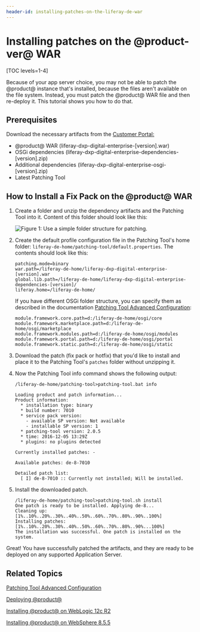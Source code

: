 ```yaml
---
header-id: installing-patches-on-the-liferay-de-war
---
```


# Installing patches on the @product-ver@ WAR

[TOC levels=1-4]

Because of your app server choice, you may not be able to patch the @product@
instance that's installed, because the files aren't available on the file
system. Instead, you must patch the @product@ WAR file and then re-deploy it.
This tutorial shows you how to do that. 

## Prerequisites

Download the necessary artifacts from the 
[Customer Portal:](https://web.liferay.com/group/customer/dxp/downloads/digital-enterprise)

- @product@ WAR (liferay-dxp-digital-enterprise-[version].war)
- OSGi dependencies (liferay-dxp-digital-enterprise-dependencies-[version].zip)
- Additional dependencies (liferay-dxp-digital-enterprise-osgi-[version].zip)
- Latest Patching Tool

## How to Install a Fix Pack on the @product@ WAR

1.  Create a folder and unzip the dependency artifacts and the Patching Tool
    into it. Content of this folder should look like this:	

    ![Figure 1: Use a simple folder structure for patching.](../../../../images-dxp/patch-war-file-folder-structure.png)

2.  Create the default profile configuration file in the Patching Tool's home
    folder: `liferay-de-home/patching-tool/default.properties`. The contents
    should look like this: 
	
        patching.mode=binary
        war.path=/liferay-de-home/liferay-dxp-digital-enterprise-[version].war
        global.lib.path=/liferay-de-home/liferay-dxp-digital-enterprise-dependencies-[version]/
        liferay.home=/liferay-de-home/

    If you have different OSGi folder structure, you can specify them as
    described in the documentation [Patching Tool Advanced
    Configuration](https://customer.liferay.com/documentation/7.0/deploy/-/official_documentation/deployment/patching-tool-advanced-configuration): 
	
        module.framework.core.path=d:/liferay-de-home/osgi/core
        module.framework.marketplace.path=d:/liferay-de-home/osgi/marketplace
        module.framework.modules.path=d:/liferay-de-home/osgi/modules
        module.framework.portal.path=d:/liferay-de-home/osgi/portal
        module.framework.static.path=d:/liferay-de-home/osgi/static	

3.  Download the patch (fix pack or hotfix) that you'd like to install and place
    it to the Patching Tool's `patches` folder without unzipping it.

4.  Now the Patching Tool info command shows the following output:

        /liferay-de-home/patching-tool>patching-tool.bat info

        Loading product and patch information...
        Product information:
          * installation type: binary
          * build number: 7010
          * service pack version:
            - available SP version: Not available
            - installable SP version: 1
          * patching-tool version: 2.0.5
          * time: 2016-12-05 13:29Z
          * plugins: no plugins detected

        Currently installed patches: -

        Available patches: de-8-7010

        Detailed patch list:
          [ I] de-8-7010 :: Currently not installed; Will be installed.

5.  Install the downloaded patch. 

        /liferay-de-home/patching-tool>patching-tool.sh install
        One patch is ready to be installed. Applying de-8...
        Cleaning up: [1%..10%..20%..30%..40%..50%..60%..70%..80%..90%..100%]
        Installing patches: [1%..10%..20%..30%..40%..50%..60%..70%..80%..90%...100%]
        The installation was successful. One patch is installed on the system.

Great! You have successfully patched the artifacts, and they are ready to be
deployed on any supported Application Server.

## Related Topics

[Patching Tool Advanced Configuration](https://customer.liferay.com/documentation/7.0/deploy/-/official_documentation/deployment/patching-tool-advanced-configuration)

[Deploying @product@](https://customer.liferay.com/documentation/7.0/deploy/-/official_documentation/deployment/deploying-liferay-dxp)

[Installing @product@ on WebLogic 12c R2](https://customer.liferay.com/documentation/7.0/deploy/-/official_documentation/deployment/installing-liferay-dxp-on-weblogic-12c-r2)

[Installing @product@ on WebSphere 8.5.5](https://customer.liferay.com/documentation/7.0/deploy/-/official_documentation/deployment/installing-liferay-dxp-on-websphere-8-5-5)
